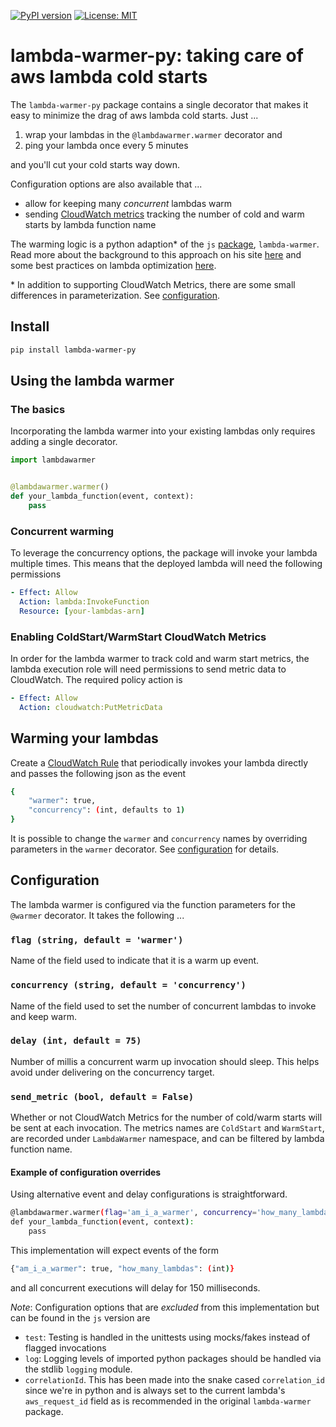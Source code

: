 [![PyPI version](https://badge.fury.io/py/lambda-warmer-py.svg)](https://badge.fury.io/py/lambda-warmer-py)
[![License: MIT](https://img.shields.io/badge/License-MIT-yellow.svg)](https://opensource.org/licenses/MIT)

# lambda-warmer-py: taking care of aws lambda cold starts
The `lambda-warmer-py` package contains a single decorator that makes it easy to minimize the drag of aws lambda cold 
starts. Just ...

  1. wrap your lambdas in the `@lambdawarmer.warmer` decorator and
  2. ping your lambda once every 5 minutes

and you'll cut your cold starts way down. 

Configuration options are also available that ...
* allow for keeping many *concurrent* lambdas warm
* sending [CloudWatch metrics](https://docs.aws.amazon.com/AmazonCloudWatch/latest/monitoring/working_with_metrics.html) 
  tracking the number of cold and warm starts by lambda function name 

The warming logic is a python adaption* of the `js` [package](https://github.com/jeremydaly/lambda-warmer), `lambda-warmer`. Read more about the background to this approach on his site [here](https://www.jeremydaly.com/lambda-warmer-optimize-aws-lambda-function-cold-starts/)
and some best practices on lambda optimization [here](https://www.jeremydaly.com/15-key-takeaways-from-the-serverless-talk-at-aws-startup-day/).

\* In addition to supporting CloudWatch Metrics, there are some small differences in parameterization. See [configuration](#configuration).
  

## Install

```bash
pip install lambda-warmer-py
```

## Using the lambda warmer

### The basics
Incorporating the lambda warmer into your existing lambdas only requires adding a single decorator.
```python
import lambdawarmer


@lambdawarmer.warmer()
def your_lambda_function(event, context):
    pass
```

### Concurrent warming
To leverage the concurrency options, the package will invoke your lambda multiple times. This means that the deployed
lambda will need the following permissions
```yaml
- Effect: Allow
  Action: lambda:InvokeFunction
  Resource: [your-lambdas-arn]
```

### Enabling ColdStart/WarmStart CloudWatch Metrics
In order for the lambda warmer to track cold and warm start metrics, the lambda execution role will need permissions
to send metric data to CloudWatch. The required policy action is 
```yaml
- Effect: Allow
  Action: cloudwatch:PutMetricData
```

## Warming your lambdas
Create a [CloudWatch Rule](https://docs.aws.amazon.com/AmazonCloudWatch/latest/events/RunLambdaSchedule.html) that 
periodically invokes your lambda directly and passes the following json as the event
```bash
{
    "warmer": true,
    "concurrency": (int, defaults to 1)
}
```
It is possible to change the `warmer` and `concurrency` names by overriding parameters in the `warmer` decorator. See
[configuration](#configuration) for details.

## Configuration
The lambda warmer is configured via the function parameters for the `@warmer` decorator. It takes the following ...

### `flag (string, default = 'warmer')`
Name of the field used to indicate that it is a warm up event.

### `concurrency (string, default = 'concurrency')`
Name of the field used to set the number of concurrent lambdas to invoke and keep warm.

### `delay (int, default = 75)`
Number of millis a concurrent warm up invocation should sleep. This helps avoid under delivering on
  the concurrency target.
  
### `send_metric (bool, default = False)`
Whether or not CloudWatch Metrics for the number of cold/warm starts will be sent at each invocation. The metrics names
are `ColdStart` and `WarmStart`, are recorded under `LambdaWarmer` namespace, and can be filtered by lambda function name.
  
#### Example of configuration overrides
Using alternative event and delay configurations is straightforward.
```bash
@lambdawarmer.warmer(flag='am_i_a_warmer', concurrency='how_many_lambdas', delay=150)
def your_lambda_function(event, context):
    pass
```
This implementation will expect events of the form
```bash
{"am_i_a_warmer": true, "how_many_lambdas": (int)}
```
and all concurrent executions will delay for 150 milliseconds.

*Note*: Configuration options that are *excluded* from this implementation but can be found in the `js` version are 
* `test`: Testing is handled in the unittests using mocks/fakes instead of flagged invocations
* `log`: Logging levels of imported python  packages should be handled via the stdlib `logging` module. 
* `correlationId`. This has been made into the snake cased `correlation_id` since we're in python and is always set to 
the current lambda's `aws_request_id` field as is recommended in the original `lambda-warmer` package.